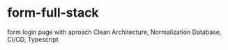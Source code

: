 # form-full-stack
form login page with aproach Clean Architecture, Normalization Database, CI/CD, Typescript
